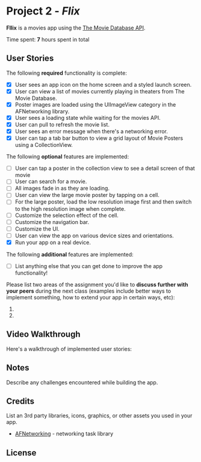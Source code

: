 # Project 2 - *Flix*

**Fllix** is a movies app using the [The Movie Database API](http://docs.themoviedb.apiary.io/#).

Time spent: **7** hours spent in total

## User Stories

The following **required** functionality is complete:

- [x] User sees an app icon on the home screen and a styled launch screen.
- [x] User can view a list of movies currently playing in theaters from The Movie Database.
- [x] Poster images are loaded using the UIImageView category in the AFNetworking library.
- [x] User sees a loading state while waiting for the movies API.
- [x] User can pull to refresh the movie list.
- [x] User sees an error message when there's a networking error.
- [x] User can tap a tab bar button to view a grid layout of Movie Posters using a CollectionView.

The following **optional** features are implemented:

- [ ] User can tap a poster in the collection view to see a detail screen of that movie
- [ ] User can search for a movie.
- [ ] All images fade in as they are loading.
- [ ] User can view the large movie poster by tapping on a cell.
- [ ] For the large poster, load the low resolution image first and then switch to the high resolution image when complete.
- [ ] Customize the selection effect of the cell.
- [ ] Customize the navigation bar.
- [ ] Customize the UI.
- [ ] User can view the app on various device sizes and orientations.
- [x] Run your app on a real device.

The following **additional** features are implemented:

- [ ] List anything else that you can get done to improve the app functionality!

Please list two areas of the assignment you'd like to **discuss further with your peers** during the next class (examples include better ways to implement something, how to extend your app in certain ways, etc):

1.
2.

## Video Walkthrough

Here's a walkthrough of implemented user stories:

## Notes

Describe any challenges encountered while building the app.

## Credits

List an 3rd party libraries, icons, graphics, or other assets you used in your app.

- [AFNetworking](https://github.com/AFNetworking/AFNetworking) - networking task library

## License
